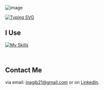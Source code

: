 ![image](https://github.com/user-attachments/assets/d1ea4d19-8da0-434d-a4be-8a13a9d88d33)

[![Typing SVG](https://readme-typing-svg.demolab.com?font=Edu+Australia+VIC+WA+NT+Hand&pause=1000&color=36F2F7&center=true&vCenter=true&width=435&lines=I'm+a+software+engineer;I'm+a+data+scientist;I'm+a+problem+solver)](https://git.io/typing-svg)


## I Use
[![My Skills](https://skillicons.dev/icons?i=python,javascript,typescript,go,rust,cpp,nextjs,nodejs,fastapi,react,svelte,htmx,mysql,mongodb,postgresql,redis,aws,gcp,azure,docker,anaconda,sklearn,pytorch,tensorflow,bash,git,&perline=15)](https://skillicons.dev)




      
<br>

## Contact Me

 via email: inagib21@gmail.com or on [LinkedIn](https://www.linkedin.com/in/nagibgonzalez/). 


<!---
inagib21/inagib21 is a ✨ special ✨ repository because its `README.md` (this file) appears on your GitHub profile.
You can click the Preview link to take a look at your changes.
--->
